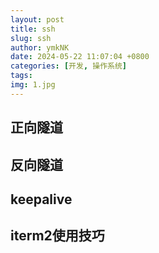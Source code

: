 ```yaml
---
layout: post
title: ssh
slug: ssh
author: ymkNK
date: 2024-05-22 11:07:04 +0800
categories: [开发, 操作系统]
tags: 
img: 1.jpg
---
```



## 正向隧道


## 反向隧道



## keepalive



## iterm2使用技巧



